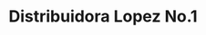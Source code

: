 ---
title: "Distribuidora Lopez No.1"
url: /retalhuleu/distribuidora-lopez-no-1/
shop: grandes almacenes
---